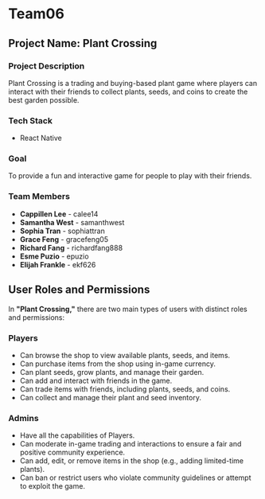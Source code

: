 # Team06

## Project Name: Plant Crossing

### Project Description

Plant Crossing is a trading and buying-based plant game where players can interact with their friends to collect plants, seeds, and coins to create the best garden possible.

### Tech Stack

- React Native

### Goal

To provide a fun and interactive game for people to play with their friends.

### Team Members

- **Cappillen Lee** - calee14
- **Samantha West** - samanthwest
- **Sophia Tran** - sophiattran
- **Grace Feng** - gracefeng05
- **Richard Fang** - richardfang888
- **Esme Puzio** - epuzio
- **Elijah Frankle** - ekf626
  
## User Roles and Permissions

In **"Plant Crossing,"** there are two main types of users with distinct roles and permissions:

### Players
- Can browse the shop to view available plants, seeds, and items.
- Can purchase items from the shop using in-game currency.
- Can plant seeds, grow plants, and manage their garden.
- Can add and interact with friends in the game.
- Can trade items with friends, including plants, seeds, and coins.
- Can collect and manage their plant and seed inventory.

### Admins
- Have all the capabilities of Players.
- Can moderate in-game trading and interactions to ensure a fair and positive community experience.
- Can add, edit, or remove items in the shop (e.g., adding limited-time plants).
- Can ban or restrict users who violate community guidelines or attempt to exploit the game.
